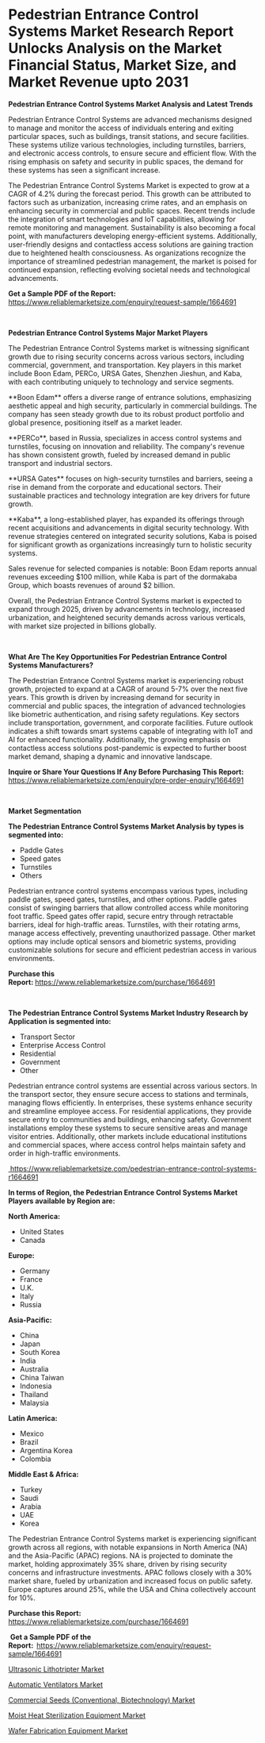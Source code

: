<p><h1>Pedestrian Entrance Control Systems Market Research Report Unlocks Analysis on the Market Financial Status, Market Size, and Market Revenue upto 2031</h1></p><p><strong>Pedestrian Entrance Control Systems Market Analysis and Latest Trends</strong></p>
<p><p>Pedestrian Entrance Control Systems are advanced mechanisms designed to manage and monitor the access of individuals entering and exiting particular spaces, such as buildings, transit stations, and secure facilities. These systems utilize various technologies, including turnstiles, barriers, and electronic access controls, to ensure secure and efficient flow. With the rising emphasis on safety and security in public spaces, the demand for these systems has seen a significant increase.</p><p>The Pedestrian Entrance Control Systems Market is expected to grow at a CAGR of 4.2% during the forecast period. This growth can be attributed to factors such as urbanization, increasing crime rates, and an emphasis on enhancing security in commercial and public spaces. Recent trends include the integration of smart technologies and IoT capabilities, allowing for remote monitoring and management. Sustainability is also becoming a focal point, with manufacturers developing energy-efficient systems. Additionally, user-friendly designs and contactless access solutions are gaining traction due to heightened health consciousness. As organizations recognize the importance of streamlined pedestrian management, the market is poised for continued expansion, reflecting evolving societal needs and technological advancements.</p></p>
<p><strong>Get a Sample PDF of the Report:&nbsp;</strong> <a href="https://www.reliablemarketsize.com/enquiry/request-sample/1664691?utm_campaign=1898&utm_medium=2&utm_source=Github&utm_content=ia&utm_term=27122024&utm_id=pedestrian-entrance-control-systems">https://www.reliablemarketsize.com/enquiry/request-sample/1664691</a></p>
<p>&nbsp;</p>
<p><strong>Pedestrian Entrance Control Systems Major Market Players</strong></p>
<p><p>The Pedestrian Entrance Control Systems market is witnessing significant growth due to rising security concerns across various sectors, including commercial, government, and transportation. Key players in this market include Boon Edam, PERCo, URSA Gates, Shenzhen Jieshun, and Kaba, with each contributing uniquely to technology and service segments.</p><p>**Boon Edam** offers a diverse range of entrance solutions, emphasizing aesthetic appeal and high security, particularly in commercial buildings. The company has seen steady growth due to its robust product portfolio and global presence, positioning itself as a market leader.</p><p>**PERCo**, based in Russia, specializes in access control systems and turnstiles, focusing on innovation and reliability. The company's revenue has shown consistent growth, fueled by increased demand in public transport and industrial sectors.</p><p>**URSA Gates** focuses on high-security turnstiles and barriers, seeing a rise in demand from the corporate and educational sectors. Their sustainable practices and technology integration are key drivers for future growth.</p><p>**Kaba**, a long-established player, has expanded its offerings through recent acquisitions and advancements in digital security technology. With revenue strategies centered on integrated security solutions, Kaba is poised for significant growth as organizations increasingly turn to holistic security systems.</p><p>Sales revenue for selected companies is notable: Boon Edam reports annual revenues exceeding $100 million, while Kaba is part of the dormakaba Group, which boasts revenues of around $2 billion. </p><p>Overall, the Pedestrian Entrance Control Systems market is expected to expand through 2025, driven by advancements in technology, increased urbanization, and heightened security demands across various verticals, with market size projected in billions globally.</p></p>
<p>&nbsp;</p>
<p><strong>What Are The Key Opportunities For Pedestrian Entrance Control Systems Manufacturers?</strong></p>
<p><p>The Pedestrian Entrance Control Systems market is experiencing robust growth, projected to expand at a CAGR of around 5-7% over the next five years. This growth is driven by increasing demand for security in commercial and public spaces, the integration of advanced technologies like biometric authentication, and rising safety regulations. Key sectors include transportation, government, and corporate facilities. Future outlook indicates a shift towards smart systems capable of integrating with IoT and AI for enhanced functionality. Additionally, the growing emphasis on contactless access solutions post-pandemic is expected to further boost market demand, shaping a dynamic and innovative landscape.</p></p>
<p><strong>Inquire or Share Your Questions If Any Before Purchasing This Report:</strong> <a href="https://www.reliablemarketsize.com/enquiry/pre-order-enquiry/1664691?utm_campaign=1898&utm_medium=2&utm_source=Github&utm_content=ia&utm_term=27122024&utm_id=pedestrian-entrance-control-systems">https://www.reliablemarketsize.com/enquiry/pre-order-enquiry/1664691</a></p>
<p>&nbsp;</p>
<p><strong>Market Segmentation</strong></p>
<p><strong>The Pedestrian Entrance Control Systems Market Analysis by types is segmented into:</strong></p>
<p><ul><li>Paddle Gates</li><li>Speed gates</li><li>Turnstiles</li><li>Others</li></ul></p>
<p><p>Pedestrian entrance control systems encompass various types, including paddle gates, speed gates, turnstiles, and other options. Paddle gates consist of swinging barriers that allow controlled access while monitoring foot traffic. Speed gates offer rapid, secure entry through retractable barriers, ideal for high-traffic areas. Turnstiles, with their rotating arms, manage access effectively, preventing unauthorized passage. Other market options may include optical sensors and biometric systems, providing customizable solutions for secure and efficient pedestrian access in various environments.</p></p>
<p><strong>Purchase this Report:&nbsp;</strong><a href="https://www.reliablemarketsize.com/purchase/1664691?utm_campaign=1898&utm_medium=2&utm_source=Github&utm_content=ia&utm_term=27122024&utm_id=pedestrian-entrance-control-systems">https://www.reliablemarketsize.com/purchase/1664691</a></p>
<p>&nbsp;</p>
<p><strong>The Pedestrian Entrance Control Systems Market Industry Research by Application is segmented into:</strong></p>
<p><ul><li>Transport Sector</li><li>Enterprise Access Control</li><li>Residential</li><li>Government</li><li>Other</li></ul></p>
<p><p>Pedestrian entrance control systems are essential across various sectors. In the transport sector, they ensure secure access to stations and terminals, managing flows efficiently. In enterprises, these systems enhance security and streamline employee access. For residential applications, they provide secure entry to communities and buildings, enhancing safety. Government installations employ these systems to secure sensitive areas and manage visitor entries. Additionally, other markets include educational institutions and commercial spaces, where access control helps maintain safety and order in high-traffic environments.</p></p>
<p><a href="https://www.reliablemarketsize.com/pedestrian-entrance-control-systems-r1664691?utm_campaign=1898&utm_medium=2&utm_source=Github&utm_content=ia&utm_term=27122024&utm_id=pedestrian-entrance-control-systems">&nbsp;https://www.reliablemarketsize.com/pedestrian-entrance-control-systems-r1664691</a></p>
<p><strong>In terms of Region, the Pedestrian Entrance Control Systems Market Players available by Region are:</strong></p>
<p>
    <p> <strong> North America: </strong>
        <ul>
            <li>United States</li>
            <li>Canada</li>
        </ul>
        </p> 
    <p> <strong> Europe: </strong>
        <ul>
            <li>Germany</li>
            <li>France</li>
            <li>U.K.</li>
            <li>Italy</li>
            <li>Russia</li>
        </ul>
        </p> 
    <p> <strong> Asia-Pacific: </strong>
        <ul>
            <li>China</li>
            <li>Japan</li>
            <li>South Korea</li>
            <li>India</li>
            <li>Australia</li>
            <li>China Taiwan</li>
            <li>Indonesia</li>
            <li>Thailand</li>
            <li>Malaysia</li>
        </ul>
        </p> 
    <p> <strong> Latin America: </strong>
        <ul>
            <li>Mexico</li>
            <li>Brazil</li>
            <li>Argentina Korea</li>
            <li>Colombia</li>
        </ul>
        </p> 
    <p> <strong> Middle East & Africa: </strong>
        <ul>
            <li>Turkey</li>
            <li>Saudi</li>
            <li>Arabia</li>
            <li>UAE</li>
            <li>Korea</li>
        </ul>
    </p>
    </p>
<p><p>The Pedestrian Entrance Control Systems market is experiencing significant growth across all regions, with notable expansions in North America (NA) and the Asia-Pacific (APAC) regions. NA is projected to dominate the market, holding approximately 35% share, driven by rising security concerns and infrastructure investments. APAC follows closely with a 30% market share, fueled by urbanization and increased focus on public safety. Europe captures around 25%, while the USA and China collectively account for 10%. </p></p>
<p><strong>Purchase this Report: </strong><a href="https://www.reliablemarketsize.com/purchase/1664691?utm_campaign=1898&utm_medium=2&utm_source=Github&utm_content=ia&utm_term=27122024&utm_id=pedestrian-entrance-control-systems">https://www.reliablemarketsize.com/purchase/1664691</a></p>
<p>&nbsp;<strong>Get a Sample PDF of the Report:&nbsp;&nbsp;</strong><a href="https://www.reliablemarketsize.com/enquiry/request-sample/1664691?utm_campaign=1898&utm_medium=2&utm_source=Github&utm_content=ia&utm_term=27122024&utm_id=pedestrian-entrance-control-systems">https://www.reliablemarketsize.com/enquiry/request-sample/1664691</a></p>
<p><strong></strong></p>
<p><p><a href="https://www.linkedin.com/pulse/global-ultrasonic-lithotripter-market-outlook-growth-trends-rbiuc?utm_campaign=1898&utm_medium=2&utm_source=Github&utm_content=ia&utm_term=27122024&utm_id=pedestrian-entrance-control-systems">Ultrasonic Lithotripter Market</a></p><p><a href="https://www.linkedin.com/pulse/exploring-automatic-ventilators-market-strategic-insights-growth-f7toc?utm_campaign=1898&utm_medium=2&utm_source=Github&utm_content=ia&utm_term=27122024&utm_id=pedestrian-entrance-control-systems">Automatic Ventilators Market</a></p><p><a href="https://github.com/Chiragrp22/Market-Research-Report-List-6/blob/main/commercial-seeds-conventional-biotechnology-market.md?utm_campaign=1898&utm_medium=2&utm_source=Github&utm_content=ia&utm_term=27122024&utm_id=pedestrian-entrance-control-systems">Commercial Seeds (Conventional, Biotechnology) Market</a></p><p><a href="https://www.linkedin.com/pulse/moist-heat-sterilization-equipment-market-size-cagr-61-pljse?utm_campaign=1898&utm_medium=2&utm_source=Github&utm_content=ia&utm_term=27122024&utm_id=pedestrian-entrance-control-systems">Moist Heat Sterilization Equipment Market</a></p><p><a href="https://www.linkedin.com/pulse/projected-revenue-wafer-fabrication-equipment-market-89-cagr-rnere?utm_campaign=1898&utm_medium=2&utm_source=Github&utm_content=ia&utm_term=27122024&utm_id=pedestrian-entrance-control-systems">Wafer Fabrication Equipment Market</a></p></p>